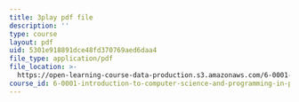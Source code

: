 ```yaml
---
title: 3play pdf file
description: ''
type: course
layout: pdf
uid: 5301e918891dce48fd370769aed6daa4
file_type: application/pdf
file_location: >-
  https://open-learning-course-data-production.s3.amazonaws.com/6-0001-introduction-to-computer-science-and-programming-in-python-fall-2016/5301e918891dce48fd370769aed6daa4_goalLDamePE.pdf
course_id: 6-0001-introduction-to-computer-science-and-programming-in-python-fall-2016
---
```


